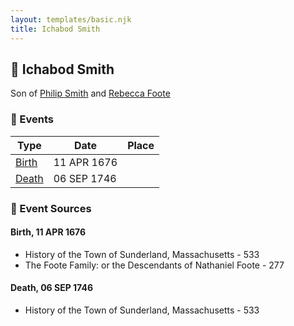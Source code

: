 ```yaml
---
layout: templates/basic.njk
title: Ichabod Smith
---
```

## 🔵 Ichabod Smith

Son of [Philip Smith](/people/6/61981014) and [Rebecca Foote](/people/3/32470572)

### 📆 Events

Type | Date | Place
------ | ------ | ------
[Birth](#event-0) | 11 APR 1676 |
[Death](#event-1) | 06 SEP 1746 |

### 📰 Event Sources

#### <a id="event-0"></a> Birth, 11 APR 1676
* History of the Town of Sunderland, Massachusetts  - 533
* The Foote Family: or the Descendants of Nathaniel Foote  - 277

#### <a id="event-1"></a> Death, 06 SEP 1746
* History of the Town of Sunderland, Massachusetts  - 533